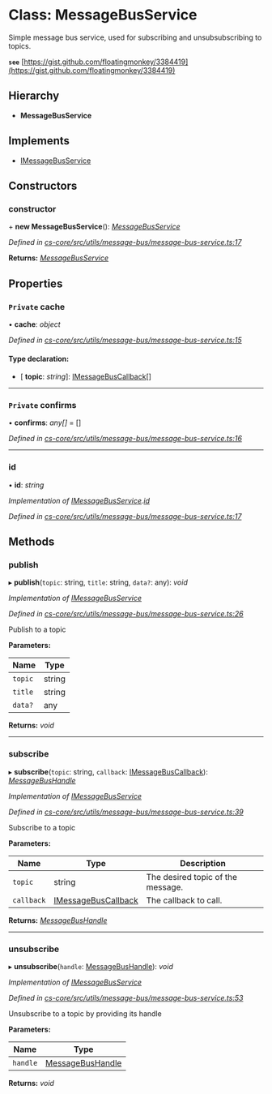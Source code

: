 # Class: MessageBusService

Simple message bus service, used for subscribing and unsubsubscribing to topics.

**`see`** [https://gist.github.com/floatingmonkey/3384419](https://gist.github.com/floatingmonkey/3384419)

## Hierarchy

* **MessageBusService**

## Implements

* [IMessageBusService](../interfaces/_cs_core_src_utils_message_bus_message_bus_service_.imessagebusservice.md)

## Constructors

###  constructor

\+ **new MessageBusService**(): *[MessageBusService](_cs_core_src_utils_message_bus_message_bus_service_.messagebusservice.md)*

*Defined in [cs-core/src/utils/message-bus/message-bus-service.ts:17](https://github.com/TNOCS/csnext/blob/38d1409e/packages/cs-core/src/utils/message-bus/message-bus-service.ts#L17)*

**Returns:** *[MessageBusService](_cs_core_src_utils_message_bus_message_bus_service_.messagebusservice.md)*

## Properties

### `Private` cache

• **cache**: *object*

*Defined in [cs-core/src/utils/message-bus/message-bus-service.ts:15](https://github.com/TNOCS/csnext/blob/38d1409e/packages/cs-core/src/utils/message-bus/message-bus-service.ts#L15)*

#### Type declaration:

* \[ **topic**: *string*\]: [IMessageBusCallback](../interfaces/_cs_core_src_utils_message_bus_message_bus_handle_.imessagebuscallback.md)[]

___

### `Private` confirms

• **confirms**: *any[]* =  []

*Defined in [cs-core/src/utils/message-bus/message-bus-service.ts:16](https://github.com/TNOCS/csnext/blob/38d1409e/packages/cs-core/src/utils/message-bus/message-bus-service.ts#L16)*

___

###  id

• **id**: *string*

*Implementation of [IMessageBusService](../interfaces/_cs_core_src_utils_message_bus_message_bus_service_.imessagebusservice.md).[id](../interfaces/_cs_core_src_utils_message_bus_message_bus_service_.imessagebusservice.md#id)*

*Defined in [cs-core/src/utils/message-bus/message-bus-service.ts:17](https://github.com/TNOCS/csnext/blob/38d1409e/packages/cs-core/src/utils/message-bus/message-bus-service.ts#L17)*

## Methods

###  publish

▸ **publish**(`topic`: string, `title`: string, `data?`: any): *void*

*Implementation of [IMessageBusService](../interfaces/_cs_core_src_utils_message_bus_message_bus_service_.imessagebusservice.md)*

*Defined in [cs-core/src/utils/message-bus/message-bus-service.ts:26](https://github.com/TNOCS/csnext/blob/38d1409e/packages/cs-core/src/utils/message-bus/message-bus-service.ts#L26)*

Publish to a topic

**Parameters:**

Name | Type |
------ | ------ |
`topic` | string |
`title` | string |
`data?` | any |

**Returns:** *void*

___

###  subscribe

▸ **subscribe**(`topic`: string, `callback`: [IMessageBusCallback](../interfaces/_cs_core_src_utils_message_bus_message_bus_handle_.imessagebuscallback.md)): *[MessageBusHandle](_cs_core_src_utils_message_bus_message_bus_handle_.messagebushandle.md)*

*Implementation of [IMessageBusService](../interfaces/_cs_core_src_utils_message_bus_message_bus_service_.imessagebusservice.md)*

*Defined in [cs-core/src/utils/message-bus/message-bus-service.ts:39](https://github.com/TNOCS/csnext/blob/38d1409e/packages/cs-core/src/utils/message-bus/message-bus-service.ts#L39)*

Subscribe to a topic

**Parameters:**

Name | Type | Description |
------ | ------ | ------ |
`topic` | string | The desired topic of the message. |
`callback` | [IMessageBusCallback](../interfaces/_cs_core_src_utils_message_bus_message_bus_handle_.imessagebuscallback.md) | The callback to call.  |

**Returns:** *[MessageBusHandle](_cs_core_src_utils_message_bus_message_bus_handle_.messagebushandle.md)*

___

###  unsubscribe

▸ **unsubscribe**(`handle`: [MessageBusHandle](_cs_core_src_utils_message_bus_message_bus_handle_.messagebushandle.md)): *void*

*Implementation of [IMessageBusService](../interfaces/_cs_core_src_utils_message_bus_message_bus_service_.imessagebusservice.md)*

*Defined in [cs-core/src/utils/message-bus/message-bus-service.ts:53](https://github.com/TNOCS/csnext/blob/38d1409e/packages/cs-core/src/utils/message-bus/message-bus-service.ts#L53)*

Unsubscribe to a topic by providing its handle

**Parameters:**

Name | Type |
------ | ------ |
`handle` | [MessageBusHandle](_cs_core_src_utils_message_bus_message_bus_handle_.messagebushandle.md) |

**Returns:** *void*
